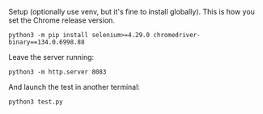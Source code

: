 Setup (optionally use venv, but it's fine to install globally).
This is how you set the Chrome release version.

```
python3 -m pip install selenium>=4.29.0 chromedriver-binary==134.0.6998.88
```

Leave the server running:

```
python3 -m http.server 8083
```

And launch the test in another terminal:

```
python3 test.py
```
